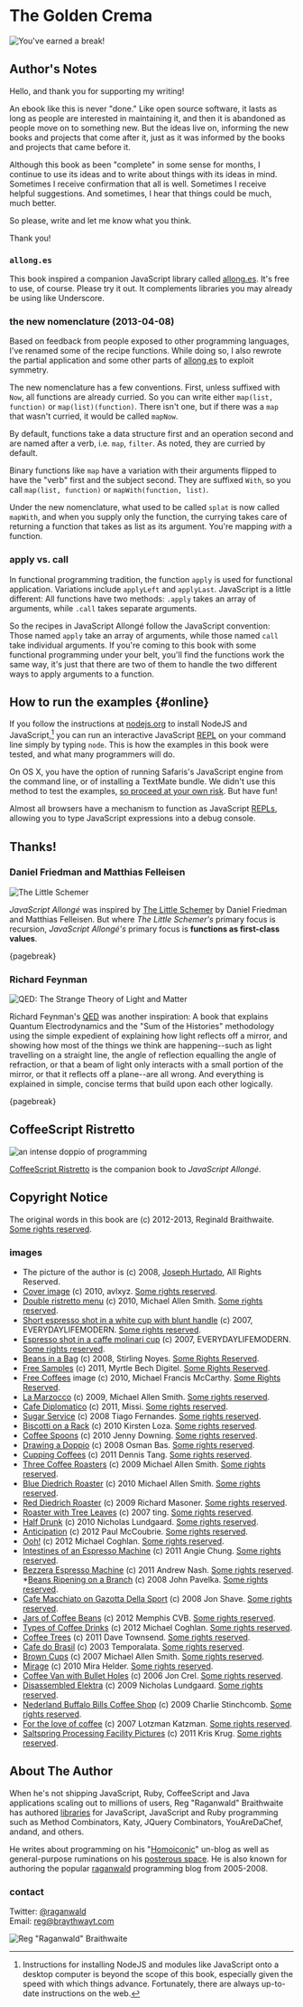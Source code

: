 # The Golden Crema

![You've earned a break!](la_marzocco.jpg)

## Author's Notes

Hello, and thank you for supporting my writing!

An ebook like this is never "done." Like open source software, it lasts as long as people are interested in maintaining it, and then it is abandoned as people move on to something new. But the ideas live on, informing the new books and projects that come after it, just as it was informed by the books and projects that came before it.

Although this book as been "complete" in some sense for months, I continue to use its ideas and to write about things with its ideas in mind. Sometimes I receive confirmation that all is well. Sometimes I receive helpful suggestions. And sometimes, I hear that things could be much, much better.

So please, write and let me know what you think.

Thank you!

### `allong.es`

This book inspired a companion JavaScript library called [allong.es](http://allong.es). It's free to use, of course. Please try it out. It complements libraries you may already be using like Underscore.

### the new nomenclature (2013-04-08)

Based on feedback from people exposed to other programming languages, I've renamed some of the recipe functions. While doing so, I also rewrote the partial application and some other parts of [allong.es](http://allong.es) to exploit symmetry.

The new nomenclature has a few conventions. First, unless suffixed with `Now`, all functions are already curried. So you can write either `map(list, function)` or `map(list)(function)`. There isn't one, but if there was a `map` that wasn't curried, it would be called `mapNow`.

By default, functions take a data structure first and an operation second and are named after a verb, i.e. `map`, `filter`. As noted, they are curried by default.

Binary functions like `map` have a variation with their arguments flipped to have the "verb" first and the subject second. They are suffixed `With`, so you call `map(list, function)` or `mapWith(function, list)`.

Under the new nomenclature, what used to be called `splat` is now called `mapWith`, and when you supply only the function, the currying takes care of returning a function that takes as list as its argument. You're mapping *with* a function.

### apply vs. call

In functional programming tradition, the function `apply` is used for functional application. Variations include `applyLeft` and `applyLast`. JavaScript is a little different: All functions have two methods: `.apply` takes an array of arguments, while `.call` takes separate arguments.

So the recipes in JavaScript Allongé follow the JavaScript convention: Those named `apply` take an array of arguments, while those named `call` take individual arguments. If you're coming to this book with some functional programming under your belt, you'll find the functions work the same way, it's just that there are two of them to handle the two different ways to apply arguments to a function.

## How to run the examples {#online}

If you follow the instructions at [nodejs.org][install] to install NodeJS and JavaScript,[^whoa] you can run an interactive JavaScript [REPL][repl] on your command line simply by typing `node`. This is how the examples in this book were tested, and what many programmers will do.

On OS X, you have the option of running Safaris's JavaScript engine from the command line, or of installing a TextMate bundle. We didn't use this method to test the examples, [so proceed at your own risk](http://metaskills.net/2010/07/09/interactive-javascript-console-with-textmate/). But have fun!

Almost all browsers have a mechanism to function as JavaScript [REPLs][repl], allowing you to type JavaScript expressions into a debug console.

[repl]: https://en.wikipedia.org/wiki/REPL "Read–eval–print loop"
[install]: http://nodejs.org/

[^whoa]: Instructions for installing NodeJS and modules like JavaScript onto a desktop computer is beyond the scope of this book, especially given the speed with which things advance. Fortunately, there are always up-to-date instructions on the web.

## Thanks!

### Daniel Friedman and Matthias Felleisen

![The Little Schemer](little-schemer.jpg)

*JavaScript Allongé* was inspired by [The Little Schemer] by Daniel Friedman and Matthias Felleisen. But where *The Little Schemer's* primary focus is recursion, *JavaScript Allongé's* primary focus is **functions as first-class values**.

{pagebreak}

### Richard Feynman

![QED: The Strange Theory of Light and Matter](qed.jpg)

Richard Feynman's [QED] was another inspiration: A book that explains Quantum Electrodynamics and the "Sum of the Histories" methodology using the simple expedient of explaining how light reflects off a mirror, and showing how most of the things we think are happening--such as light travelling on a straight line,  the angle of reflection equalling the angle of refraction, or that a beam of light only interacts with a small portion of the mirror, or that it reflects off a plane--are all wrong. And everything is explained in simple, concise terms that build upon each other logically.

[JavaScript]: https://developer.mozilla.org/en-US/docs/JavaScript
[The Little Schemer]: http://www.amzn.com/0262560992?tag=raganwald001-20
[QED]: http://www.amzn.com/0691125759?tag=raganwald001-20

{pagebreak}

## CoffeeScript Ristretto

![an intense doppio of programming](coffeescript_ristretto_medium.jpg)

[CoffeeScript Ristretto](http://leanpub.com/coffeescript-ristretto) is the companion book to *JavaScript Allongé*.

## Copyright Notice

The original words in this book are (c) 2012-2013, Reginald Braithwaite. [Some rights reserved][license].

[license]: http://creativecommons.org/licenses/by-sa/3.0/deed.en_US "Creative Commons Attribution-ShareAlike 3.0 Unported License"

### images

* The picture of the author is (c) 2008, [Joseph Hurtado](http://www.flickr.com/photos/trumpetca/), All Rights Reserved. 
* [Cover image](http://www.flickr.com/photos/avlxyz/4907262046) (c) 2010, avlxyz. [Some rights reserved][by-sa]. 
* [Double ristretto menu](http://www.flickr.com/photos/digitalcolony/5054568279/) (c) 2010, Michael Allen Smith. [Some rights reserved][by-sa].
* [Short espresso shot in a white cup with blunt handle](http://www.flickr.com/photos/everydaylifemodern/1353570874/) (c) 2007, EVERYDAYLIFEMODERN. [Some rights reserved][by-nd].
* [Espresso shot in a caffe molinari cup](http://www.flickr.com/photos/everydaylifemodern/434299813/) (c) 2007, EVERYDAYLIFEMODERN. [Some rights reserved][by-nd].
* [Beans in a Bag](http://www.flickr.com/photos/the_rev/2295096211/) (c) 2008, Stirling Noyes. [Some Rights Reserved][by].
* [Free Samples](http://www.flickr.com/photos/thedigitelmyr/6199419022/) (c) 2011, Myrtle Bech Digitel. [Some Rights Reserved][by-sa].
* [Free Coffees](http://www.flickr.com/photos/sagamiono/4391542823/) image (c) 2010, Michael Francis McCarthy. [Some Rights Reserved][by-sa].
* [La Marzocco](http://www.flickr.com/photos/digitalcolony/3924227011/) (c) 2009, Michael Allen Smith. [Some rights reserved][by-sa].
* [Cafe Diplomatico](http://www.flickr.com/photos/15481483@N06/6231443466/) (c) 2011, Missi. [Some rights reserved][by-sa].
* [Sugar Service](http://www.flickr.com/photos/tjgfernandes/2785677276/) (c) 2008 Tiago Fernandes. [Some rights reserved][by].
* [Biscotti on a Rack](http://www.flickr.com/photos/kirstenloza/4805716699/) (c) 2010 Kirsten Loza. [Some rights reserved][by].
* [Coffee Spoons](http://www.flickr.com/photos/jenny-pics/5053954146/) (c) 2010 Jenny Downing. [Some rights reserved][by].
* [Drawing a Doppio](http://www.flickr.com/photos/33388953@N04/4017985434/) (c) 2008 Osman Bas. [Some rights reserved][by].
* [Cupping Coffees](http://www.flickr.com/photos/tangysd/5953453156/) (c) 2011 Dennis Tang. [Some rights reserved][by-sa].
* [Three Coffee Roasters](http://www.flickr.com/photos/digitalcolony/4000837035/) (c) 2009 Michael Allen Smith. [Some rights reserved][by-sa].
* [Blue Diedrich Roaster](http://www.flickr.com/photos/digitalcolony/4309812256/) (c) 2010 Michael Allen Smith. [Some rights reserved][by-sa].
* [Red Diedrich Roaster](http://www.flickr.com/photos/bike/3237859728/) (c) 2009 Richard Masoner. [Some rights reserved][by-sa].
* [Roaster with Tree Leaves](http://www.flickr.com/photos/lacerabbit/2102801319/) (c) 2007 ting. [Some rights reserved][by-nd].
* [Half Drunk](http://www.flickr.com/photos/nalundgaard/4785922266/) (c) 2010 Nicholas Lundgaard. [Some rights reserved][by-sa].
* [Anticipation](http://www.flickr.com/photos/paulmccoubrie/6828131856/) (c) 2012 Paul McCoubrie. [Some rights reserved][by-nd].
* [Ooh!](http://www.flickr.com/photos/mikecogh/7676649034/) (c) 2012 Michael Coghlan. [Some rights reserved][by-sa].
* [Intestines of an Espresso Machine](http://www.flickr.com/photos/yellowskyphotography/5641003165/) (c) 2011 Angie Chung. [Some rights reserved][by-sa].
* [Bezzera Espresso Machine](http://www.flickr.com/photos/andynash/6204253236/) (c) 2011 Andrew Nash. [Some rights reserved][by-sa].
*[Beans Ripening on a Branch](http://www.flickr.com/photos/28705377@N04/5306009552/) (c) 2008 John Pavelka. [Some rights reserved][by].
* [Cafe Macchiato on Gazotta Della Sport](http://www.flickr.com/photos/shavejonathan/2343081208/) (c) 2008 Jon Shave. [Some rights reserved][by].
* [Jars of Coffee Beans](http://www.flickr.com/photos/ilovememphis/7103931235/) (c) 2012 Memphis CVB. [Some rights reserved][by-nd].
* [Types of Coffee Drinks](http://www.flickr.com/photos/mikecogh/7561440544/) (c) 2012 Michael Coghlan. [Some rights reserved][by-sa].
* [Coffee Trees](http://www.flickr.com/photos/dtownsend/6171015997/) (c) 2011 Dave Townsend. [Some rights reserved][by-sa].
* [Cafe do Brasil](http://www.flickr.com/photos/93425126@N00/313053257/) (c) 2003 Temporalata. [Some rights reserved][by-sa].
* [Brown Cups](http://www.flickr.com/photos/digitalcolony/2833809436/) (c) 2007 Michael Allen Smith. [Some rights reserved][by-sa].
* [Mirage](http://www.flickr.com/photos/citizenhelder/5006498068/) (c) 2010 Mira Helder. [Some rights reserved][by].
* [Coffee Van with Bullet Holes](http://www.flickr.com/photos/joncrel/237026246/) (c) 2006 Jon Crel. [Some rights reserved][by-nd].
* [Disassembled Elektra](http://www.flickr.com/photos/nalundgaard/3163852170/) (c) 2009 Nicholas Lundgaard. [Some rights reserved][by-sa].
* [Nederland Buffalo Bills Coffee Shop](http://www.flickr.com/photos/47000103@N05/6525288841/) (c) 2009 Charlie Stinchcomb. [Some rights reserved][by-sa].
* [For the love of coffee](http://www.flickr.com/photos/lotzman/978418891/) (c) 2007 Lotzman Katzman. [Some rights reserved][by].
* [Saltspring Processing Facility Pictures](http://www.flickr.com/photos/kk/sets/72157626168201654/with/5484839102/) (c) 2011 Kris Krug. [Some rights reserved][by-sa].

[by-sa]: http://creativecommons.org/licenses/by-sa/2.0/deed.en
[by-nd]: http://creativecommons.org/licenses/by-nd/2.0/deed.en
[by]: http://creativecommons.org/licenses/by/2.0/deed.en

## About The Author

When he's not shipping JavaScript, Ruby, CoffeeScript and Java applications scaling out to millions of users, Reg "Raganwald" Braithwaite has authored [libraries][lib] for JavaScript, JavaScript and Ruby programming such as Method Combinators, Katy, JQuery Combinators, YouAreDaChef, andand, and others.

[lib]: http://github.com/raganwald

He writes about programming on his "[Homoiconic][homo]" un-blog as well as general-purpose ruminations on his [posterous space][post]. He is also known for authoring the popular [raganwald][rag] programming blog from 2005-2008.

[homo]: http://github.com/raganwald/homoiconic
[post]: http://raganwald.posterous.com
[rag]: http://weblog.raganwald.com

### contact

Twitter: [@raganwald](https://twitter.com/raganwald)  
Email: [reg@braythwayt.com](mailto:reg@braythwayt.com)

![Reg "Raganwald" Braithwaite ](reg2.jpg)
